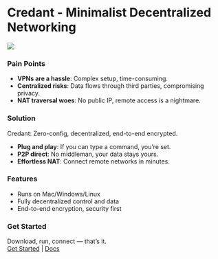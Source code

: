 # Credant - Minimalist Decentralized Networking
![](https://fastly.jsdelivr.net/gh/bucketio/img3@main/2025/03/25/1742888866820-b3017fb5-1b10-419f-9956-ed91e3214d97.png)


### Pain Points
- **VPNs are a hassle**: Complex setup, time-consuming.
- **Centralized risks**: Data flows through third parties, compromising privacy.
- **NAT traversal woes**: No public IP, remote access is a nightmare.

### Solution
Credant: Zero-config, decentralized, end-to-end encrypted.
- **Plug and play**: If you can type a command, you’re set.
- **P2P direct**: No middleman, your data stays yours.
- **Effortless NAT**: Connect remote networks in minutes.

### Features
- Runs on Mac/Windows/Linux
- Fully decentralized control and data
- End-to-end encryption, security first

### Get Started
Download, run, connect — that’s it.  
[Get Started](/install) | [Docs](/tech)

